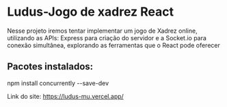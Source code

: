 # Ludus-Jogo de xadrez React

Nesse projeto iremos tentar implementar um jogo de Xadrez online, utilizando as APIs:
Express para criação do servidor e a Socket.io para conexão simultânea, explorando as
ferramentas que o React pode oferecer

## Pacotes instalados:
npm install concurrently --save-dev

Link do site: https://ludus-mu.vercel.app/

